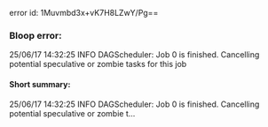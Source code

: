 error id: 1Muvmbd3x+vK7H8LZwY/Pg==
### Bloop error:

25/06/17 14:32:25 INFO DAGScheduler: Job 0 is finished. Cancelling potential speculative or zombie tasks for this job
#### Short summary: 

25/06/17 14:32:25 INFO DAGScheduler: Job 0 is finished. Cancelling potential speculative or zombie t...